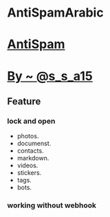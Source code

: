 # AntiSpamArabic
# [AntiSpam](https://t.me/djgbot)
# [By ~ @s_s_a15](https://t.me/s_s_a_15)
 
 ## Feature
### lock and open
* photos.
* documenst.
* contacts.
* markdown.
* videos.
* stickers.
* tags.
* bots.
### working without webhook
